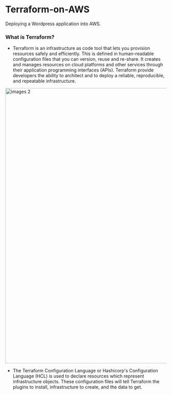 # Terraform-on-AWS
Deploying  a Wordpress application into AWS.

### What is Terraform?
* Terraform  is an infrastructure as code tool that lets you provision resources safely and efficiently. This is defined in human-readable configuration files that you can version, reuse and re-share. It creates and manages resources on cloud platforms and other services through their application programming interfaces (APIs). Terraform provide developers the ability to architect and to deploy a reliable, reproducible, and repeatable infrastructure.

<img width="856" alt="images 2" src="https://github.com/Gailpositive/Terraform-as-IaC-on-AWS/assets/111061512/c4dae334-73a8-48ad-8d4c-9b4700ed1d6a">

* The Terraform Configuration Language  or Hashicorp's Configuration Language (HCL) is used to declare resources which represent infrastructure objects. These configuration files will tell Terraform the plugins to install, infrastructure to create, and the data to get.
